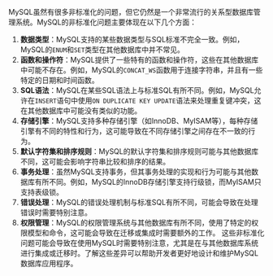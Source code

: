 MySQL虽然有很多非标准化的问题，但它仍然是一个非常流行的关系型数据库管理系统。MySQL的非标准化问题主要体现在以下几个方面：
1. **数据类型**：MySQL支持的某些数据类型与SQL标准不完全一致。例如，MySQL的`ENUM`和`SET`类型在其他数据库中并不常见。
2. **函数和操作符**：MySQL提供了一些特有的函数和操作符，这些在其他数据库中可能不存在。例如，MySQL的`CONCAT_WS`函数用于连接字符串，并且有一些特定的日期和时间函数。
3. **SQL语法**：MySQL在某些SQL语法上与标准SQL有所不同。例如，MySQL允许在`INSERT`语句中使用`ON DUPLICATE KEY UPDATE`语法来处理重复键冲突，这在其他数据库中可能没有类似的功能。
4. **存储引擎**：MySQL支持多种存储引擎（如InnoDB、MyISAM等），每种存储引擎有不同的特性和行为，这可能导致在不同存储引擎之间存在不一致的行为。
5. **默认字符集和排序规则**：MySQL的默认字符集和排序规则可能与其他数据库不同，这可能会影响字符串比较和排序的结果。
6. **事务处理**：虽然MySQL支持事务，但其事务处理的实现和行为可能与其他数据库有所不同。例如，MySQL的InnoDB存储引擎支持行级锁，而MyISAM只支持表级锁。
7. **错误处理**：MySQL的错误处理机制与标准SQL有所不同，可能会导致在处理错误时需要特别注意。
8. **权限管理**：MySQL的权限管理系统与其他数据库有所不同，使用了特定的权限模型和命令，这可能会导致在迁移或集成时需要额外的工作。
这些非标准化问题可能会导致在使用MySQL时需要特别注意，尤其是在与其他数据库系统进行集成或迁移时。了解这些差异可以帮助开发者更好地设计和维护MySQL数据库应用程序。
